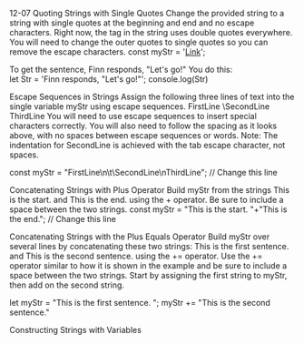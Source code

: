 12-07
Quoting Strings with Single Quotes
Change the provided string to a string with single quotes at the beginning and end and no escape characters.
Right now, the <a> tag in the string uses double quotes everywhere. You will need to change the outer quotes 
to single quotes so you can remove the escape characters.
const myStr = '<a href="http://www.example.com" target="_blank">Link</a>';

To get the sentence, Finn responds, "Let's go!" 
You do this:  
let Str = 'Finn responds, "Let\'s go!"';
console.log(Str)  
  
Escape Sequences in Strings
Assign the following three lines of text into the single variable myStr using escape sequences.
FirstLine
    \SecondLine
ThirdLine
You will need to use escape sequences to insert special characters correctly. You will also need to follow the spacing as it looks above, with no spaces between escape sequences or words.
Note: The indentation for SecondLine is achieved with the tab escape character, not spaces.  

const myStr = "FirstLine\n\t\\SecondLine\nThirdLine"; // Change this line  
  
Concatenating Strings with Plus Operator
Build myStr from the strings This is the start. and This is the end. using the + operator. Be sure to include a space between the two strings.
const myStr = "This is the start. "+"This is the end."; // Change this line
  
Concatenating Strings with the Plus Equals Operator
Build myStr over several lines by concatenating these two strings: This is the first sentence. and This is the second sentence. using the += operator. Use the += operator similar to how it is shown in the example and be sure to include a space between the two strings. Start by assigning the first string to myStr, then add on the second string.
  
let myStr = "This is the first sentence. ";
myStr += "This is the second sentence."
  
Constructing Strings with Variables

  
  
